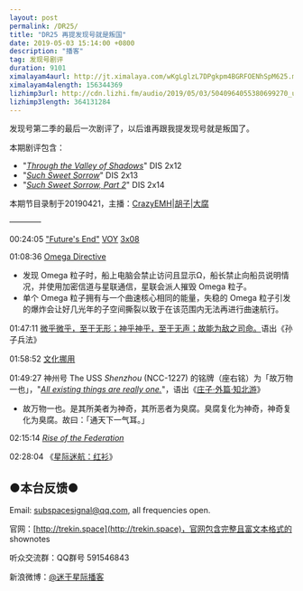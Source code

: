 ```yaml
---
layout: post
permalink: /DR25/
title: "DR25 再提发现号就是叛国"
date: 2019-05-03 15:14:00 +0800
description: "播客"
tag: 发现号剧评
duration: 9101
ximalayam4aurl: http://jt.ximalaya.com/wKgLglzL7DPgkpm4BGRFOENhSpM625.m4a?channel=rss&amp;album_id=3135361&amp;track_id=180839809&amp;uid=6418191&amp;jt=http://audio.xmcdn.com/group58/M09/71/C8/wKgLglzL7DPgkpm4BGRFOENhSpM625.m4a
ximalayam4alength: 156344369
lizhimp3url: http://cdn.lizhi.fm/audio/2019/05/03/5040964055380699270_ud.mp3
lizhimp3length: 364131284
---   
```


发现号第二季的最后一次剧评了，以后谁再跟我提发现号就是叛国了。

本期剧评包含：

- &quot;[_Through the Valley of Shadows_](https://memory-alpha.fandom.com/wiki/Through_the_Valley_of_Shadows_(episode))&quot; DIS 2x12
- &quot;[_Such Sweet Sorrow_](https://memory-alpha.fandom.com/wiki/Such_Sweet_Sorrow_(episode))&quot; DIS 2x13
- &quot;[_Such Sweet Sorrow, Part 2_](https://memory-alpha.fandom.com/wiki/Such_Sweet_Sorrow,_Part_2_(episode))&quot; DIS 2x14

本期节目录制于20190421，主播：[CrazyEMH](mailto:emh@trekin.space)\|[胡子](https://weibo.com/p/1005051764117203)\|[大腐](https://weibo.com/u/5113590549)

————

00:24:05 [&quot;Future&#39;s End&quot;](https://memory-alpha.fandom.com/wiki/Future%27s_End_(episode)) [VOY](https://memory-alpha.fandom.com/wiki/VOY) [3x08](https://memory-alpha.fandom.com/wiki/VOY_Season_3)

01:08:36 [Omega Directive](https://memory-alpha.fandom.com/wiki/Omega_Directive)

- 发现 Omega 粒子时，船上电脑会禁止访问且显示Ω，船长禁止向船员说明情况，并使用加密信道与星联通信，星联会派人摧毁 Omega 粒子。
- 单个 Omega 粒子拥有与一个曲速核心相同的能量，失稳的 Omega 粒子引发的爆炸会让好几光年的子空间撕裂以致于在该范围内无法再进行曲速航行。

01:47:11 [微乎微乎，至于无形；神乎神乎，至于无声；故能为敌之司命。](https://books.google.com.hk/books?id=3uuIDwAAQBAJ&amp;pg=PT103&amp;lpg=PT103&amp;dq=%E5%BE%AE%E4%B9%8E%E5%BE%AE%E4%B9%8E%EF%BC%8C%E8%87%B3%E4%BA%8E%E6%97%A0%E5%BD%A2%EF%BC%9B%E7%A5%9E%E4%B9%8E%E7%A5%9E%E4%B9%8E%EF%BC%8C%E8%87%B3%E4%BA%8E%E6%97%A0%E5%A3%B0%EF%BC%9B%E6%95%85%E8%83%BD%E4%B8%BA%E6%95%8C%E4%B9%8B%E5%8F%B8%E5%91%BD%E3%80%82&amp;source=bl&amp;ots=oYDkhFBwmD&amp;sig=ACfU3U2D5AMvPHqgYDQvsp7HUvGVAKOutg&amp;hl=en&amp;sa=X&amp;ved=2ahUKEwj7srDZxP7hAhWCAXwKHZwoAcgQ6AEwCXoECCcQAQ#v=onepage&amp;q=%E5%BE%AE%E4%B9%8E%E5%BE%AE%E4%B9%8E%EF%BC%8C%E8%87%B3%E4%BA%8E%E6%97%A0%E5%BD%A2%EF%BC%9B%E7%A5%9E%E4%B9%8E%E7%A5%9E%E4%B9%8E%EF%BC%8C%E8%87%B3%E4%BA%8E%E6%97%A0%E5%A3%B0%EF%BC%9B%E6%95%85%E8%83%BD%E4%B8%BA%E6%95%8C%E4%B9%8B%E5%8F%B8%E5%91%BD%E3%80%82&amp;f=false)语出《孙子兵法》

01:58:52 [文化挪用](https://zh.wikipedia.org/zh/%E6%96%87%E5%8C%96%E6%8C%AA%E7%94%A8)

01:49:27 神州号 The USS _Shenzhou_ (NCC-1227) 的铭牌（座右铭）为「故万物一也」，&quot;[_All existing things are really one._](https://www.brainyquote.com/quotes/quotes/z/zhuangzi394403.html)&quot;，语出《[庄子·外篇·知北游](https://baike.baidu.com/item/%E5%BA%84%E5%AD%90%C2%B7%E5%A4%96%E7%AF%87%C2%B7%E7%9F%A5%E5%8C%97%E6%B8%B8)》

- 故万物一也。是其所美者为神奇，其所恶者为臭腐。臭腐复化为神奇，神奇复化为臭腐。故曰：「通天下一气耳。」

02:15:14 [_Rise of the Federation_](https://memory-beta.fandom.com/wiki/Rise_of_the_Federation)

02:28:04 《[星际迷航：红衫](https://book.douban.com/subject/25886175/)》

## ●本台反馈●

Email: [subspacesignal@qq.com](mailto:subspacesignal@qq.com), all frequencies open.

官网：[http://trekin.space](http://trekin.space)，官网包含完整且富文本格式的 shownotes

听众交流群：QQ群号 591546843

新浪微博：[@迷于星际播客](http://weibo.com/lostinst)

